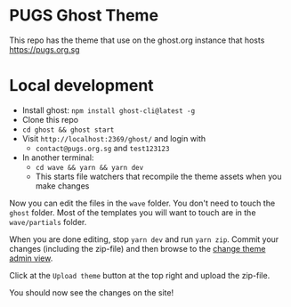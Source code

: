 # PUGS Ghost Theme

This repo has the theme that use on the ghost.org instance that hosts
https://pugs.org.sg

# Local development

* Install ghost: `npm install ghost-cli@latest -g`
* Clone this repo
* `cd ghost && ghost start`
* Visit `http://localhost:2369/ghost/` and login with
  * `contact@pugs.org.sg` and `test123123`
* In another terminal:
  * `cd wave && yarn && yarn dev`
  * This starts file watchers that recompile the theme assets when you make 
    changes

Now you can edit the files in the `wave` folder. You don't need to touch
the `ghost` folder. Most of the templates you will want to touch are in the
`wave/partials` folder.

When you are done editing, stop `yarn dev` and run `yarn zip`. Commit your
changes (including the zip-file) and then browse to the
[change theme admin view](https://python-user-group-singapore.ghost.io/ghost/#/settings/design/change-theme).

Click at the `Upload theme` button at the top right and upload the zip-file.

You should now see the changes on the site!